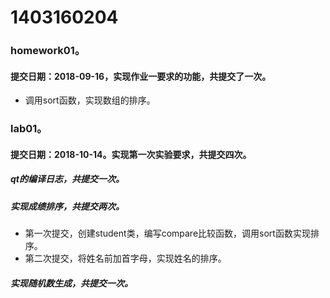 # 1403160204
### homework01。
#### 提交日期：2018-09-16，实现作业一要求的功能，共提交了一次。
* 调用sort函数，实现数组的排序。

### lab01。
#### 提交日期：2018-10-14。实现第一次实验要求，共提交四次。
##### qt的编译日志，共提交一次。
##### 实现成绩排序，共提交两次。
* 第一次提交，创建student类，编写compare比较函数，调用sort函数实现排序。
* 第二次提交，将姓名前加首字母，实现姓名的排序。
##### 实现随机数生成，共提交一次。
